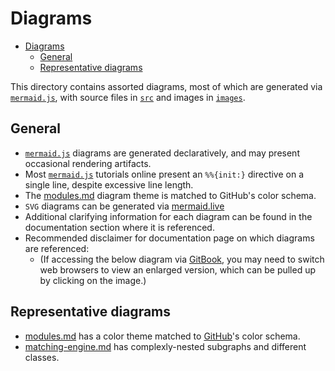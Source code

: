 # Diagrams

- [Diagrams](#diagrams)
  - [General](#general)
  - [Representative diagrams](#representative-diagrams)

This directory contains assorted diagrams, most of which are generated via [`mermaid.js`], with source files in [`src`] and images in [`images`].

## General

* [`mermaid.js`] diagrams are generated declaratively, and may present occasional rendering artifacts.
* Most [`mermaid.js`] tutorials online present an `%%{init:}` directive on a single line, despite excessive line length.
* The [modules.md] diagram theme is matched to GitHub's color schema.
* `SVG` diagrams can be generated via [mermaid.live]
* Additional clarifying information for each diagram can be found in the documentation section where it is referenced.
* Recommended disclaimer for documentation page on which diagrams are referenced:
    * (If accessing the below diagram via [GitBook], you may need to switch web browsers to view an enlarged version, which can be pulled up by clicking on the image.)

## Representative diagrams

* [modules.md] has a color theme matched to [GitHub]'s color schema.
* [matching-engine.md] has complexly-nested subgraphs and different classes.

<!---Alphabetized reference links-->
[`images`]:             images
[`mermaid.js`]:         https://mermaid-js.github.io
[`src`]:                src
[GitBook]:              https://gitbook.com
[GitHub]:               https://github.com
[mermaid.live]:         https://mermaid.live
[modules.md]:           src/modules.md
[matching-engine.md]:   src/matching-engine.md